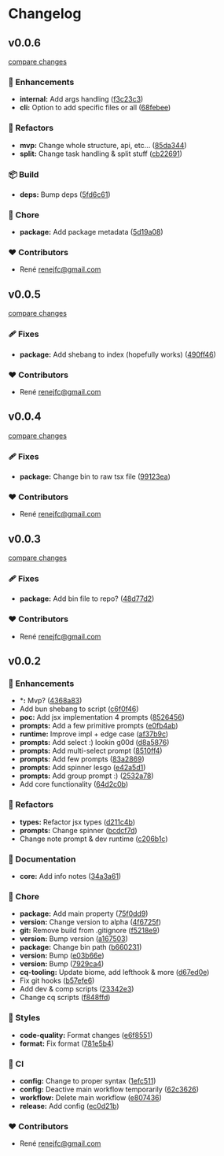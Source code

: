 # Changelog


## v0.0.6

[compare changes](https://github.com/renejfc/conmmit/compare/v0.0.5...v0.0.6)

### 🚀 Enhancements

- **internal:** Add args handling ([f3c23c3](https://github.com/renejfc/conmmit/commit/f3c23c3))
- **cli:** Option to add specific files or all ([68febee](https://github.com/renejfc/conmmit/commit/68febee))

### 💅 Refactors

- **mvp:** Change whole structure, api, etc... ([85da344](https://github.com/renejfc/conmmit/commit/85da344))
- **split:** Change task handling & split stuff ([cb22691](https://github.com/renejfc/conmmit/commit/cb22691))

### 📦 Build

- **deps:** Bump deps ([5fd6c61](https://github.com/renejfc/conmmit/commit/5fd6c61))

### 🏡 Chore

- **package:** Add package metadata ([5d19a08](https://github.com/renejfc/conmmit/commit/5d19a08))

### ❤️ Contributors

- René <renejfc@gmail.com>

## v0.0.5

[compare changes](https://github.com/renejfc/conmmit/compare/v0.0.4...v0.0.5)

### 🩹 Fixes

- **package:** Add shebang to index (hopefully works) ([490ff46](https://github.com/renejfc/conmmit/commit/490ff46))

### ❤️ Contributors

- René <renejfc@gmail.com>

## v0.0.4

[compare changes](https://github.com/renejfc/conmmit/compare/v0.0.3...v0.0.4)

### 🩹 Fixes

- **package:** Change bin to raw tsx file ([99123ea](https://github.com/renejfc/conmmit/commit/99123ea))

### ❤️ Contributors

- René <renejfc@gmail.com>

## v0.0.3

[compare changes](https://github.com/renejfc/conmmit/compare/v0.0.2...v0.0.3)

### 🩹 Fixes

- **package:** Add bin file to repo? ([48d77d2](https://github.com/renejfc/conmmit/commit/48d77d2))

### ❤️ Contributors

- René <renejfc@gmail.com>

## v0.0.2


### 🚀 Enhancements

- ***:** Mvp? ([4368a83](https://github.com/renejfc/conmmit/commit/4368a83))
- Add bun shebang to script ([c6f0f46](https://github.com/renejfc/conmmit/commit/c6f0f46))
- **poc:** Add jsx implementation 4 prompts ([8526456](https://github.com/renejfc/conmmit/commit/8526456))
- **prompts:** Add a few primitive prompts ([e0fb4ab](https://github.com/renejfc/conmmit/commit/e0fb4ab))
- **runtime:** Improve impl + edge case ([af37b9c](https://github.com/renejfc/conmmit/commit/af37b9c))
- **prompts:** Add select :) lookin g00d ([d8a5876](https://github.com/renejfc/conmmit/commit/d8a5876))
- **prompts:** Add multi-select prompt ([8510ff4](https://github.com/renejfc/conmmit/commit/8510ff4))
- **prompts:** Add few prompts ([83a2869](https://github.com/renejfc/conmmit/commit/83a2869))
- **prompts:** Add spinner lesgo ([e42a5d1](https://github.com/renejfc/conmmit/commit/e42a5d1))
- **prompts:** Add group prompt :) ([2532a78](https://github.com/renejfc/conmmit/commit/2532a78))
- Add core functionality ([64d2c0b](https://github.com/renejfc/conmmit/commit/64d2c0b))

### 💅 Refactors

- **types:** Refactor jsx types ([d211c4b](https://github.com/renejfc/conmmit/commit/d211c4b))
- **prompts:** Change spinner ([bcdcf7d](https://github.com/renejfc/conmmit/commit/bcdcf7d))
- Change note prompt & dev runtime ([c206b1c](https://github.com/renejfc/conmmit/commit/c206b1c))

### 📖 Documentation

- **core:** Add info notes ([34a3a61](https://github.com/renejfc/conmmit/commit/34a3a61))

### 🏡 Chore

- **package:** Add main property ([75f0dd9](https://github.com/renejfc/conmmit/commit/75f0dd9))
- **version:** Change version to alpha ([4f6725f](https://github.com/renejfc/conmmit/commit/4f6725f))
- **git:** Remove build from .gitignore ([f5218e9](https://github.com/renejfc/conmmit/commit/f5218e9))
- **version:** Bump version ([a167503](https://github.com/renejfc/conmmit/commit/a167503))
- **package:** Change bin path ([b660231](https://github.com/renejfc/conmmit/commit/b660231))
- **version:** Bump ([e03b66e](https://github.com/renejfc/conmmit/commit/e03b66e))
- **version:** Bump ([7929ca4](https://github.com/renejfc/conmmit/commit/7929ca4))
- **cq-tooling:** Update biome, add lefthook & more ([d67ed0e](https://github.com/renejfc/conmmit/commit/d67ed0e))
- Fix git hooks ([b57efe6](https://github.com/renejfc/conmmit/commit/b57efe6))
- Add dev & comp scripts ([23342e3](https://github.com/renejfc/conmmit/commit/23342e3))
- Change cq scripts ([f848ffd](https://github.com/renejfc/conmmit/commit/f848ffd))

### 🎨 Styles

- **code-quality:** Format changes ([e6f8551](https://github.com/renejfc/conmmit/commit/e6f8551))
- **format:** Fix format ([781e5b4](https://github.com/renejfc/conmmit/commit/781e5b4))

### 🤖 CI

- **config:** Change to proper syntax ([1efc511](https://github.com/renejfc/conmmit/commit/1efc511))
- **config:** Deactive main workflow temporarily ([62c3626](https://github.com/renejfc/conmmit/commit/62c3626))
- **workflow:** Delete main workflow ([e807436](https://github.com/renejfc/conmmit/commit/e807436))
- **release:** Add config ([ec0d21b](https://github.com/renejfc/conmmit/commit/ec0d21b))

### ❤️ Contributors

- René <renejfc@gmail.com>

